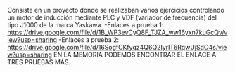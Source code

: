 Consiste en un proyecto donde se realizaban varios ejercicios controlando un motor de inducción mediante PLC y VDF (variador de frecuencia) del tipo J1000 de la marca Yaskawa.
-Enlaces a prueba 1: https://drive.google.com/file/d/1B_WP3evCyQ8F_TJZA_ww16yxn7kuGcQv/view?usp=sharing
-Enlaces a prueba 2: https://drive.google.com/file/d/16SogfCKfyqz4Q6Q2IyrIT6RqwUjSdO4s/view?usp=sharing
EN LA MEMORIA PODEMOS ENCONTRAR EL ENLACE A TRES PRUEBAS MÁS.
